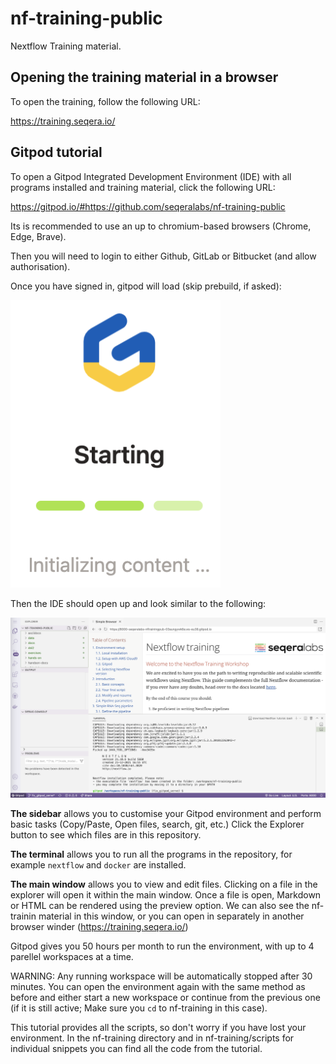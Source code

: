 # nf-training-public

Nextflow Training material. 

## Opening the training material in a browser

To open the training, follow the following URL:

https://training.seqera.io/

## Gitpod tutorial

To open a Gitpod Integrated Development Environment (IDE) with all programs installed and training material, click the following URL:

https://gitpod.io/#https://github.com/seqeralabs/nf-training-public

Its is recommended to use an up to chromium-based browsers (Chrome, Edge, Brave).

Then you will need to login to either Github, GitLab or Bitbucket (and allow authorisation). 

Once you have signed in, gitpod will load (skip prebuild, if asked):

![PNG](/asciidocs/img/gitpod.png)

Then the IDE should open up and look similar to the following:

![PNG](/asciidocs/img/gitpod.welcome.png)

**The sidebar** allows you to customise your Gitpod environment and perform basic tasks (Copy/Paste, Open files, search, git, etc.) Click the Explorer button to see which files are in this repository.

**The terminal** allows you to run all the programs in the repository, for example `nextflow` and `docker` are installed. 

**The main window** allows you to view and edit files. Clicking on a file in the explorer will open it within the main window. Once a file is open, Markdown or HTML can be rendered using the preview option. We can also see the nf-trainin material in this window, or you can open in separately in another browser winder (https://training.seqera.io/)

Gitpod gives you 50 hours per month to run the environment, with up to 4 parellel workspaces at a time.

WARNING: Any running workspace will be automatically stopped after 30 minutes. You can open the environment again with the same method as before and either start a new workspace or continue from the previous one (if it is still active; Make sure you `cd` to nf-training in this case). 

This tutorial provides all the scripts, so don't worry if you have lost your environment. In the nf-training directory and in nf-training/scripts for individual snippets you can find all the code from the tutorial.
